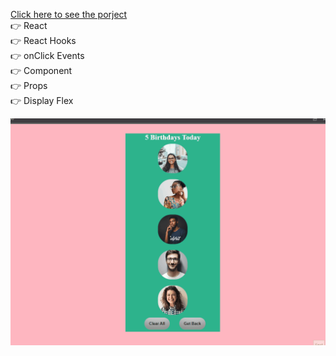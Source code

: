 [Click here to see the  porject](brithday-reminder-with-react-ridvankoseler.vercel.app)
<br>
👉 React <br>
👉 React Hooks <br>
👉 onClick Events <br>
👉 Component <br>
👉 Props <br>
👉 Display Flex<br>

![](Animation4.gif)
